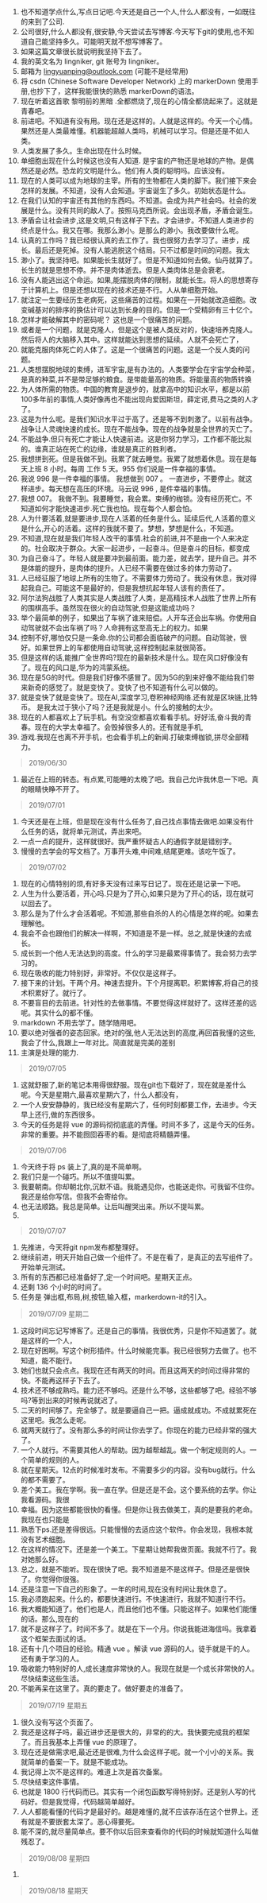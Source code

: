 1. 也不知道学点什么,写点日记吧.今天还是自己一个人,什么人都没有，一如既往的来到了公司.
2. 公司很好,什么人都没有,很安静,今天尝试去写博客.今天写下git的使用,也不知道自己能坚持多久。可能明天就不想写博客了。
3. 如果这篇文章很长就说明我坚持下去了。
4. 我的英文名为 lingniker, git 账号为 lingniker。
5. 邮箱为 lingyuanping@outlook.com (可能不是经常用)
6. 将 csdn (Chinese Software Developer Network) 上的 markerDown 使用手册,也抄下了，这样我能很快的熟悉 markerDown的语法。
7. 现在听着这首歌 黎明前的黑暗 .全都燃烧了,现在的心情全都烧起来了。这就是青春吧。
8. 前进吧。不知道有没有用。现在还是这样的。人就是这样的。今天一个心情。果然还是人类最难懂。机器能超越人类吗，机械可以学习。但是还是不如人类。
9. 人类发展了多久。生命出现在什么时候。
10. 单细胞出现在什么时候这也没有人知道. 是宇宙的产物还是地球的产物。是偶然还是必然。恐龙的文明是什么。他们有人类的聪明吗。应该没有。
11. 现在的人类可以成为地球的主宰。所有的生物都在人类的脚下。我们接下来会怎样的发展。不知道，没有人会知道。宇宙诞生了多久。初始状态是什么。
12. 在我们认知的宇宙还有其他的东西吗。不知道。会成为共产社会吗。社会的发展是什么。没有共同的敌人了。按照马克西所说。会出现矛盾，矛盾会诞生。
13. 矛盾会让社会进步,这是文明,只有这样子下去。才会进步。不知道人类进步的终点是什么。我又在哪。我那么渺小。是那么的渺小。我改要做什么呢。
14. 认真的工作吗？我已经很认真的去工作了。我也很努力去学习了。进步，成长。最后还是死掉。没有人能逃脱这个结局。只不过都是时间的问题。我太
15. 渺小了。我坚持吧。如果能长生就好了。但是不知道如何去做。仙丹就算了。长生的就是思想不停。并不是肉体逝去。但是人类肉体总是会衰老。
16. 没有人能逃出这个命运。如果,能摆脱肉体的限制，就能长生。将人的思想寄存于计算机上。但是还想以现在的技术还是不行。人从单细胞开始。
17. 就注定一生要经历生老病死，这些痛苦的过程。如果在一开始就改造细胞。改变碱基对的排序的换估计可以达到长身的目的。但是一个受精卵有三十亿个。
18. 怎样才能破解其中的密码呢？ 这也是一个很痛苦的问题。
19. 或者是一个问题，就是克隆人，但是这个是被人类反对的，快速培养克隆人。然后将人的大脑移入其中。这样就能达到思想的延续。人就不会死亡了，
20. 就能克服肉体死亡的人体了。这是一个很痛苦的问题。这是一个反人类的问题。
21. 人类想摆脱地球的束缚，进军宇宙,是有办法的。人类要学会在宇宙学会种菜，是真的种菜,并不是带足够的粮食。是带能量高的物质。将能量高的物质转换
22. 为人体所需的物质。中国的教育是退步的，就拿高中的知识水平，都是以前100多年前的事情,人类好像再也不能出现向爱因斯坦，薛定谔,费马之类的人才了。
23. 这是为什么呢。是我们知识水平过于高了。还是等不到刺激了。以前有战争。战争让人灵魂快速的成长。现在不能战争。现在的战争就是全世界的灭亡了。
24. 不能战争.但只有死亡才能让人快速前进。这是你努力学习，工作都不能比拟的。谁真正站在死亡的边缘，谁就是真正的胜利者。
25. 我想拼到死。但是我做不到。我累了就去睡觉。我累了就想着休息。现在是每天上班 8 小时。每周 工作 5 天。955 你们说是一件幸福的事情。
26. 我说 996 是一件幸福的事情。 我想做到 007 。 一直进步，不要停止。就这样进步。每天想在高压的环境。马云说 996 , 是件幸福的事情。
27. 我想 007。 我做不到。我要睡觉，我会累。束缚的枷锁。没有经历死亡。不知道如何才能快速进步.死亡我也怕。现在每个人都会怕。
28. 人为什要活着,就是要进步,现在人活着的任务是什么。延续后代,人活着的意义是什么,开心的活着。这样的我就不要了。梦想，梦想是什么，不知道。
29. 不知道,现在就是我们年轻人改干的事情.社会的前进,并不是由一个人来决定的。社会取决于群众。大家一起进步，一起奋斗。但是奋斗的目标，都变成
30. 为自己奋斗了。年轻人就是要冲到最前面。能力差，就去学，提升自己。并不是体能的提升，是肉体的提升。人已经不需要在做过多的体力劳动了。
31. 人已经征服了地球上所有的生物了。不需要体力劳动了。我没有休息，我对得起我自己。可能这不是最好的，但是我想抗起年轻人该有的责任了。
32. 阿尔法狗战胜了人类其实是人类战胜了人类，是高精技术人战胜了世界上所有的围棋高手。虽然现在很火的自动驾驶,但是这能成功吗？
33. 举个最简单的例子，如果出了车祸了谁来赔偿。人开车还会出车祸。你使用自动驾驶就不会出车祸了吗？人命拥有这至高无上的权力。如果
34. 控制不好,哪怕仅只是一条命.你的公司都会面临破产的问题。自动驾驶，很好。如果世界上的车都使用自动驾驶,这样控制起来就很简答。
35. 但是这样的话,能推广全世界吗?现在的最新技术是什么。现在风口好像没有了。现在的风口是,华为的鸿蒙系统。
36. 现在是5G的时代。但是我们好像不感冒了。因为5G的到来好像不能给我们带来新奇的感觉了。就是变快了。变快了也不知道有什么可以做的。
37. 就是变快了就是变快了。现在AI,深度学习,卷积神经网络.还有就是区块链,比特币。 是我太过于狭小了吗？还是我就是小。什么的接触的太少。
38. 现在的人都喜欢上了玩手机。有空没空都喜欢看看手机。好好活,奋斗我的青春。现在的大学太幸福了。会毁掉很多人的。还有就是手机,
40. 游戏.我现在也离不开手机，也会看手机上的新闻.打破束缚枷锁,拼尽全部精力。

> 2019/06/30

1. 最近在上班的转态。有点累,可能睡的太晚了吧。我自己允许我休息一下吧。真的眼睛快睁不开了。

> 2019/07/01

1. 今天还是在上班，但是现在没有什么任务了,自己找点事情去做吧.如果没有什么任务的话，就将单元测试，弄出来吧。
2. 一点一点的提升，这样就很好。我严重怀疑古人的通假字就是错别字。
3. 慢慢的去学会的写文档了。万事开头难,中间难,结尾更难。该吃午饭了。

> 2019/07/02 

1. 现在的心情特别的烦,有好多天没有过来写日记了。现在还是记录一下吧。
2. 人生为什么要活着，开心吗.只是为了开心,如果只是为了开心的话，现在就可以回去了。
3. 那么是为了什么才会活着呢。不知道,那些自杀的人的心情是怎样的呢。如果去理解他。
4. 我会不会也跟他们的解决一样啊，不知道是不是一样。总之,就是快速的去成长。
5. 成长到一个他人无法达到的高度。什么的学习是最累得事情了。我会努力去学习的。
6. 现在吸收的能力特别好，非常好。不仅仅是这样子。
7. 接下来的计划。干两个月。神速去提升。下个月提离职。积累博客,将自己的技术积累好了。就行了。
8. 不要盲目的去前进。针对性的去做事情。不要觉得这样就好了。这样还差的远呢。其实什么的都不懂。
9. markdown 不用去学了。随学随用吧。
10. 要以绝对强者的姿态回家。绝对的强,他人无法达到的高度,再回首我懂的这些,我会了什么,我跟上一年对比。简直就是完美的差别
11. 主演是处理的能力.

> 2019/07/05

1. 这就舒服了,新的笔记本用得很舒服。现在git也下载好了，现在就是差什么呢。今天是星期六,最喜欢星期六了，什么人都没有，
2. 一个人安安静静的，我已经没有星期六了，任何时刻都要工作，去进步。今天早上还行,做的东西很多。
3. 今天的任务是将 vue 的源码彻彻底底的弄懂。时间不多了，这是今天的任务。非常的重要。并不能囫囵吞枣的看。是彻底将精髓弄懂。
> 2019/07/06

1. 今天终于将 ps 装上了,真的是不简单啊。
2. 我们只是一个碰巧。所以不值提叫累。
3. 我要朝南。你却朝北你,沉默不语。我能遇见你，也能送走你。可我留不住你。我还是给你写信。但我不会寄给你。
4. 也无法顺路。我总是简单。让后叫醒哭出来。所以不提叫累。
5. 

> 2019/07/07

1. 先推进，今天将git npm发布都整理好。
2. 继续前进，明天开始自己做一个组件了。不是在看了，是真正的去写组件了。开始单元测试。
3. 所有的东西都已经准备好了,定一个时间吧。星期天正点。
4. 还剩 136 个小时的时间了。
5. 任务是 弹出框,布局,树,按钮,输入框，markerdown-it的引入。

> 2019/07/09 星期二

1. 这段时间忘记写博客了。还是自己的事情。我很优秀，只是你不知道罢了。就是这样的一个人，
2. 现在好困啊。写这个树形插件。什么时候能完事。我已经很努力去做了。也不知道，能不能行。
3. 她们也就只会点点。我现在还有两天的时间。而且这两天的时间过得非常的快。不能再这样子下去了。
4. 技术还不够成熟吗。能力还不够吗。还是什么不够，这些都够了吧。经验不够吗?等到出来的时候再说就迟了。
5. 二天的时间够了。完全够了。就是要逼自己一把。逼成就成功。不成就累死在这里吧。我怎么走呢。
6. 就两天就行了。没有那么多的时间让你去学了。你现在的能力已经非常的强大了。
7. 一个人就行。不需要其他人的帮助。因为越帮越乱。做一个制定规则的人。一个简单的规则的人。
8. 就在星期天。12点的时候准时发布。不需要多少的内容。没有bug就行。什么的都不需要了。
9. 差个美工。我在学啊。我一直在学。但是还是不会。这个要系统的去学。你让我看源码。我很
10. 幸福。因为这些都能很快的看懂。但是你让我去做美工，真的是要我的老命。我现在也只能是
11. 熟悉下ps.还是差得很远。只能慢慢的去适应这个软件。你会发现，我根本就没有艺术细胞。
12. 在这样的情况下。还是差一个美工。下星期让她帮我做页面。我就不行了。我对她那么好。
13. 总之，就是不能听。现在很快了吧。我不知道是不是这样子。但是还是很快了。你觉得你很强。
14. 还是注意一下自己的形象了。一年的时间,现在没有时间让我休息了。
15. 我必须跑起来。什么的，都要快速进行。不快速进行，我就不知道行不行。
16. 我大概能知道了。他们也是人，而且他们也不懂。只能这样子。如果他们能懂的话。那么,现在的
17. 就不是这样子了。时间不多了。就是在下一个月。你说我能进海信吗。我拿着这个框架去面试的话。
18. 还有十几个项目的经验。精通 vue 。解读 vue 源码的人。徒手就是干的人。还有勇于学习的人。
19. 吸收能力特别好的人,成长速度非常快的人。我现在就是一个成长非常快的人。尽快结束这些生活。
20. 不能再呆在这里了。真的要走了。做好要走的准备了。

> 2019/07/19 星期五

1. 很久没有写这个页面了。
2. 我还是这样子吗，最近进步还是很大的，非常的的大。我快要完成我的框架了。而且我基本上弄懂 vue 的原理了。
3. 现在还是做需求吧,最近还是很难,为什么会这样子呢。就一个小小的关系。我就简单的备案一下。就是不能成功。
4. 我记得上次不是这样的。难道上次是首次备案。
5. 尽快结束这件事情。
6. 也就是 1800 行代码而已。其实有一个闭包函数写得特别好。还是别人写的代码好。但是我觉得，代码越简单越好。
7. 人人都能看懂的代码才是最好的。越是难懂的,就不应该存活在这个世界上。还有就是不要嵌套太深了。恶心得要死。
8. 能不深的,就尽量简单点。要不你以后回来查看你的代码的时候就知道什么叫做残忍了。

> 2019/08/08 星期四


1. 
> 2019/08/18 星期天